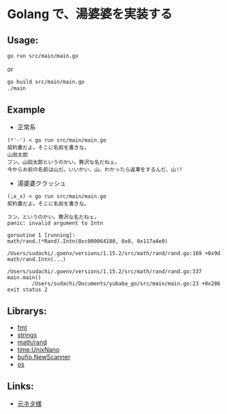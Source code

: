 # Golang で、湯婆婆を実装する

## Usage:

```sh
go run src/main/main.go
```

or

```sh
go build src/main/main.go
./main
```

## Example

* 正常系

```console
(*'-') < go run src/main/main.go 
契約書だよ。そこに名前を書きな。
山田太郎
フン。山田太郎というのかい。贅沢な名だねェ。
今からお前の名前は山だ。いいかい、山。わかったら返事をするんだ、山!!
```

* 湯婆婆クラッシュ

```console
(;x_x) < go run src/main/main.go 
契約書だよ。そこに名前を書きな。

フン。というのかい。贅沢な名だねェ。
panic: invalid argument to Intn

goroutine 1 [running]:
math/rand.(*Rand).Intn(0xc000064180, 0x0, 0x117a4e0)
        /Users/sudachi/.goenv/versions/1.15.2/src/math/rand/rand.go:169 +0x9d
math/rand.Intn(...)
        /Users/sudachi/.goenv/versions/1.15.2/src/math/rand/rand.go:337
main.main()
        /Users/sudachi/Documents/yubaba_go/src/main/main.go:23 +0x286
exit status 2
```

## Librarys:

* [fmt](https://golang.org/pkg/fmt/)
* [strings](https://golang.org/pkg/strings/#Split)
* [math/rand](https://golang.org/pkg/math/rand/)
* [time.UnixNano](https://golang.org/pkg/time/#Time.UnixNano)
* [bufio.NewScanner](https://golang.org/pkg/bufio/#NewScanner)
* [os](https://golang.org/pkg/os/)

## Links:
* [元ネタ様](https://qiita.com/RyotaNakaya/items/1c160932c21d69db5786)